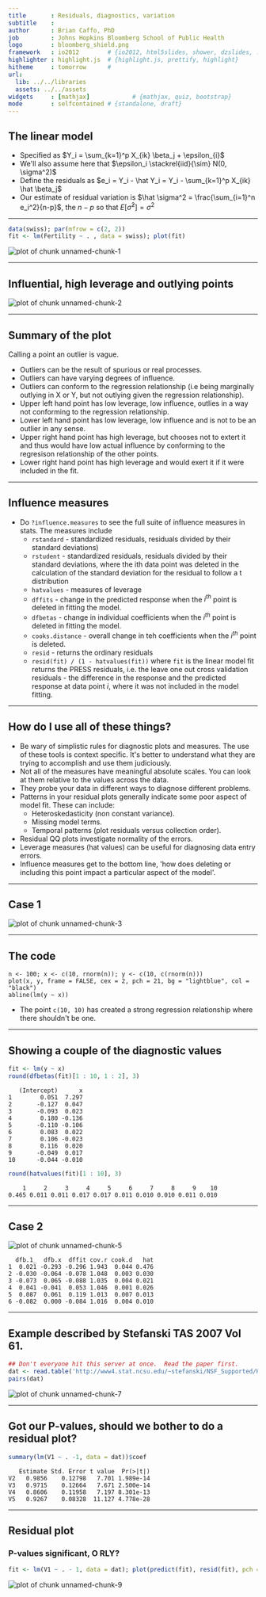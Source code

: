 ```yaml
---
title       : Residuals, diagnostics, variation
subtitle    : 
author      : Brian Caffo, PhD
job         : Johns Hopkins Bloomberg School of Public Health
logo        : bloomberg_shield.png
framework   : io2012        # {io2012, html5slides, shower, dzslides, ...}
highlighter : highlight.js  # {highlight.js, prettify, highlight}
hitheme     : tomorrow      # 
url:
  lib: ../../libraries
  assets: ../../assets
widgets     : [mathjax]            # {mathjax, quiz, bootstrap}
mode        : selfcontained # {standalone, draft}
---
```



## The linear model
* Specified as $Y_i =  \sum_{k=1}^p X_{ik} \beta_j + \epsilon_{i}$
* We'll also assume here that $\epsilon_i \stackrel{iid}{\sim} N(0, \sigma^2)$
* Define the residuals as
$e_i = Y_i -  \hat Y_i =  Y_i - \sum_{k=1}^p X_{ik} \hat \beta_j$
* Our estimate of residual variation is $\hat \sigma^2 = \frac{\sum_{i=1}^n e_i^2}{n-p}$, the $n-p$ so that $E[\hat \sigma^2] = \sigma^2$

---

```r
data(swiss); par(mfrow = c(2, 2))
fit <- lm(Fertility ~ . , data = swiss); plot(fit)
```

<div class="rimage center"><img src="fig/unnamed-chunk-1.png" title="plot of chunk unnamed-chunk-1" alt="plot of chunk unnamed-chunk-1" class="plot" /></div>


---
## Influential, high leverage and outlying points
<div class="rimage center"><img src="fig/unnamed-chunk-2.png" title="plot of chunk unnamed-chunk-2" alt="plot of chunk unnamed-chunk-2" class="plot" /></div>


---
## Summary of the plot
Calling a point an outlier is vague. 
  * Outliers can be the result of spurious or real processes.
  * Outliers can have varying degrees of influence.
  * Outliers can conform to the regression relationship (i.e being marginally outlying in X or Y, but not outlying given the regression relationship).
* Upper left hand point has low leverage, low influence, outlies in a way not conforming to the regression relationship.
* Lower left hand point has low leverage, low influence and is not to be an outlier in any sense.
* Upper right hand point has high leverage, but chooses not to extert it and thus would have low actual influence by conforming to the regresison relationship of the other points.
* Lower right hand point has high leverage and would exert it if it were included in the fit.

---
## Influence measures
* Do `?influence.measures` to see the full suite of influence measures in stats. The measures include
  * `rstandard` - standardized residuals, residuals divided by their standard deviations)
  * `rstudent` - standardized residuals, residuals divided by their standard deviations, where the ith data point was deleted in the calculation of the standard deviation for the residual to follow a t distribution
  * `hatvalues` - measures of leverage
  * `dffits` - change in the predicted response when the $i^{th}$ point is deleted in fitting the model.
  * `dfbetas` - change in individual coefficients when the $i^{th}$ point is deleted in fitting the model.
  * `cooks.distance` - overall change in teh coefficients when the $i^{th}$ point is deleted.
  * `resid` - returns the ordinary residuals
  * `resid(fit) / (1 - hatvalues(fit))` where `fit` is the linear model fit returns the PRESS residuals, i.e. the leave one out cross validation residuals - the difference in the response and the predicted response at data point $i$, where it was not included in the model fitting.

---
## How do I use all of these things?
* Be wary of simplistic rules for diagnostic plots and measures. The use of these tools is context specific. It's better to understand what they are trying to accomplish and use them judiciously.
* Not all of the measures have meaningful absolute scales. You can look at them relative to the values across the data.
* They probe your data in different ways to diagnose different problems. 
* Patterns in your residual plots generally indicate some poor aspect of model fit. These can include:
  * Heteroskedasticity (non constant variance).
  * Missing model terms.
  * Temporal patterns (plot residuals versus collection order).
* Residual QQ plots investigate normality of the errors.
* Leverage measures (hat values) can be useful for diagnosing data entry errors.
* Influence measures get to the bottom line, 'how does deleting or including this point impact a particular aspect of the model'.

---
## Case 1
<div class="rimage center"><img src="fig/unnamed-chunk-3.png" title="plot of chunk unnamed-chunk-3" alt="plot of chunk unnamed-chunk-3" class="plot" /></div>


---
## The code
```
n <- 100; x <- c(10, rnorm(n)); y <- c(10, c(rnorm(n)))
plot(x, y, frame = FALSE, cex = 2, pch = 21, bg = "lightblue", col = "black")
abline(lm(y ~ x))            
```
* The point `c(10, 10)` has created a strong regression relationship where there shouldn't be one.

---
## Showing a couple of the diagnostic values

```r
fit <- lm(y ~ x)
round(dfbetas(fit)[1 : 10, 1 : 2], 3)
```

```
   (Intercept)      x
1        0.051  7.297
2       -0.127  0.047
3       -0.093  0.023
4        0.180 -0.136
5       -0.110 -0.106
6        0.083  0.022
7        0.106 -0.023
8        0.116  0.020
9       -0.049  0.017
10      -0.044 -0.010
```

```r
round(hatvalues(fit)[1 : 10], 3)
```

```
    1     2     3     4     5     6     7     8     9    10 
0.465 0.011 0.011 0.017 0.017 0.011 0.010 0.010 0.011 0.010 
```


---
## Case 2
<div class="rimage center"><img src="fig/unnamed-chunk-5.png" title="plot of chunk unnamed-chunk-5" alt="plot of chunk unnamed-chunk-5" class="plot" /></div>


```
  dfb.1_  dfb.x  dffit cov.r cook.d   hat
1  0.021 -0.293 -0.296 1.943  0.044 0.476
2 -0.030 -0.064 -0.078 1.048  0.003 0.030
3 -0.073  0.065 -0.088 1.035  0.004 0.021
4  0.041 -0.041  0.053 1.046  0.001 0.026
5  0.087  0.061  0.119 1.013  0.007 0.013
6 -0.082  0.000 -0.084 1.016  0.004 0.010
```


---
## Example described by Stefanski TAS 2007 Vol 61.

```r
## Don't everyone hit this server at once.  Read the paper first.
dat <- read.table('http://www4.stat.ncsu.edu/~stefanski/NSF_Supported/Hidden_Images/orly_owl_files/orly_owl_Lin_4p_5_flat.txt', header = FALSE)
pairs(dat)
```

<div class="rimage center"><img src="fig/unnamed-chunk-7.png" title="plot of chunk unnamed-chunk-7" alt="plot of chunk unnamed-chunk-7" class="plot" /></div>


---
## Got our P-values, should we bother to do a residual plot?

```r
summary(lm(V1 ~ . -1, data = dat))$coef
```

```
   Estimate Std. Error t value  Pr(>|t|)
V2   0.9856    0.12798   7.701 1.989e-14
V3   0.9715    0.12664   7.671 2.500e-14
V4   0.8606    0.11958   7.197 8.301e-13
V5   0.9267    0.08328  11.127 4.778e-28
```


---
## Residual plot
### P-values significant, O RLY?

```r
fit <- lm(V1 ~ . - 1, data = dat); plot(predict(fit), resid(fit), pch = '.')
```

<div class="rimage center"><img src="fig/unnamed-chunk-9.png" title="plot of chunk unnamed-chunk-9" alt="plot of chunk unnamed-chunk-9" class="plot" /></div>


